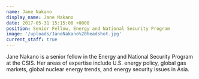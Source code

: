 ```yaml
---
name: Jane Nakano
display_name: Jane Nakano
date: 2017-05-31 15:15:00 +0000
position: Senior Fellow, Energy and National Security Program
image: '/uploads/JaneNakano%20headshot.jpg'
current_staff: true
---
```


Jane Nakano is a senior fellow in the Energy and National Security Program at the CSIS. Her areas of expertise include U.S. energy policy, global gas markets, global nuclear energy trends, and energy security issues in Asia.
